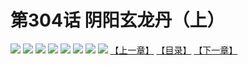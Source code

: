 # 第304话 阴阳玄龙丹（上）
![](https://mhpic.xiaomingtaiji.net/comic/D/斗破苍穹拆分版/304话/1.jpg-zymk.middle.webp)
![](https://mhpic.xiaomingtaiji.net/comic/D/斗破苍穹拆分版/304话/2.jpg-zymk.middle.webp)
![](https://mhpic.xiaomingtaiji.net/comic/D/斗破苍穹拆分版/304话/3.jpg-zymk.middle.webp)
![](https://mhpic.xiaomingtaiji.net/comic/D/斗破苍穹拆分版/304话/4.jpg-zymk.middle.webp)
![](https://mhpic.xiaomingtaiji.net/comic/D/斗破苍穹拆分版/304话/5.jpg-zymk.middle.webp)
![](https://mhpic.xiaomingtaiji.net/comic/D/斗破苍穹拆分版/304话/6.jpg-zymk.middle.webp)
![](https://mhpic.xiaomingtaiji.net/comic/D/斗破苍穹拆分版/304话/7.jpg-zymk.middle.webp)
![](https://mhpic.xiaomingtaiji.net/comic/D/斗破苍穹拆分版/304话/8.jpg-zymk.middle.webp)
[【上一章】](./303.md)
[【目录】](./README.md)
[【下一章】](./305.md)

